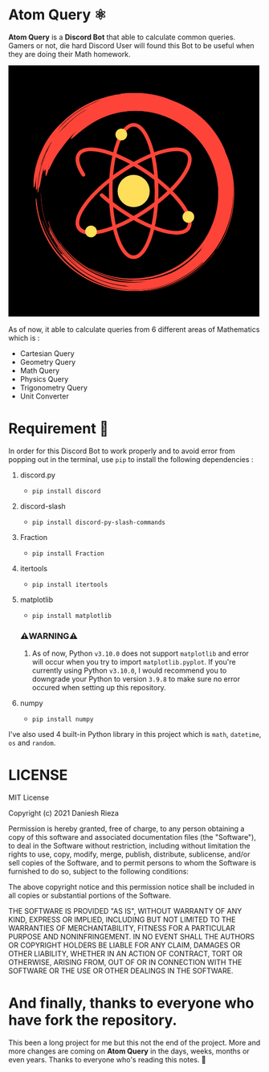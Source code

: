 # Atom Query ⚛️

**Atom Query** is a **Discord Bot** that able to calculate common queries. Gamers or not, die hard Discord User will found this Bot to be useful when they are doing their Math homework.

![Atom Query Logo](./image/Atom_Query_Icon.png)

As of now, it able to calculate queries from 6 different areas of Mathematics which is :

- Cartesian Query
- Geometry Query
- Math Query
- Physics Query
- Trigonometry Query
- Unit Converter

# Requirement 📝

In order for this Discord Bot to work properly and to avoid error from popping out in the terminal, use `pip` to install the following dependencies :

1. discord.py
    - `pip install discord`

2. discord-slash
    - `pip install discord-py-slash-commands`

3. Fraction
    - `pip install Fraction`

4. itertools
    - `pip install itertools`

5. matplotlib
    - `pip install matplotlib`

    ### ⚠️WARNING⚠️
    1. As of now, Python `v3.10.0` does not support `matplotlib` and error will occur when you try to import `matplotlib.pyplot`. If you're currently using Python `v3.10.0`, I would recommend you to downgrade your Python to version `3.9.8` to make sure no error occured when setting up this repository.

6. numpy
    - `pip install numpy`

I've also used 4 built-in Python library in this project which is `math`, `datetime`, `os` and `random`. 

# LICENSE

MIT License

Copyright (c) 2021 Daniesh Rieza

Permission is hereby granted, free of charge, to any person obtaining a copy
of this software and associated documentation files (the "Software"), to deal
in the Software without restriction, including without limitation the rights
to use, copy, modify, merge, publish, distribute, sublicense, and/or sell
copies of the Software, and to permit persons to whom the Software is
furnished to do so, subject to the following conditions:

The above copyright notice and this permission notice shall be included in all
copies or substantial portions of the Software.

THE SOFTWARE IS PROVIDED "AS IS", WITHOUT WARRANTY OF ANY KIND, EXPRESS OR
IMPLIED, INCLUDING BUT NOT LIMITED TO THE WARRANTIES OF MERCHANTABILITY,
FITNESS FOR A PARTICULAR PURPOSE AND NONINFRINGEMENT. IN NO EVENT SHALL THE
AUTHORS OR COPYRIGHT HOLDERS BE LIABLE FOR ANY CLAIM, DAMAGES OR OTHER
LIABILITY, WHETHER IN AN ACTION OF CONTRACT, TORT OR OTHERWISE, ARISING FROM,
OUT OF OR IN CONNECTION WITH THE SOFTWARE OR THE USE OR OTHER DEALINGS IN THE
SOFTWARE.

# And finally, thanks to everyone who have fork the repository.
This been a long project for me but this not the end of the project. More and more changes are coming on **Atom Query** in the days, weeks, months or even years. Thanks to everyone who's reading this notes. 🎉
